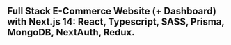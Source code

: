 ## Full Stack E-Commerce Website (+ Dashboard) with Next.js 14: React, Typescript, SASS, Prisma, MongoDB, NextAuth, Redux.
